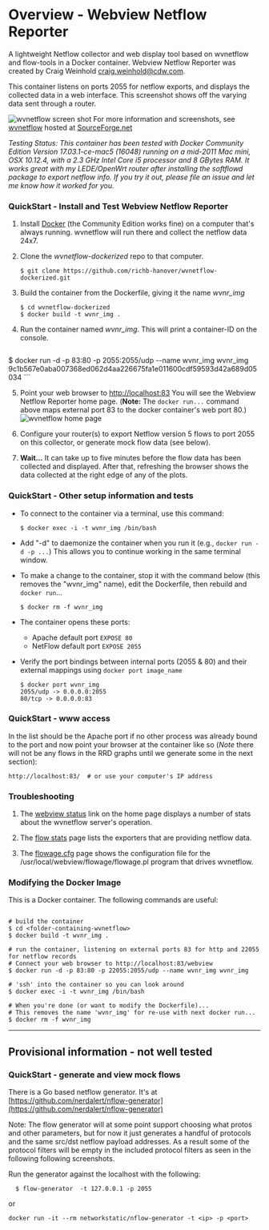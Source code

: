 # Overview - Webview Netflow Reporter

A lightweight Netflow collector and web display tool based on wvnetflow and flow-tools in a Docker container. Webview Netflow Reporter was created by Craig Weinhold craig.weinhold@cdw.com. 

This container listens on ports 2055 for netflow exports, and 
displays the collected data in a web interface.
This screenshot shows off the varying data sent through a router.

![wvnetflow screen shot](https://github.com/richb-hanover/wvnetflow-dockerized/raw/master/images/wvnetflow-screenshot.png)
For more information and screenshots, see [wvnetflow](http://wvnetflow.sourceforge.net/) hosted at [SourceForge.net](SourceForge.net)

*Testing Status: This container has been tested with 
Docker Community Edition Version 17.03.1-ce-mac5 (16048) 
running on a mid-2011 Mac mini, OSX 10.12.4, 
with a 2.3 GHz Intel Core i5 processor and 8 GBytes RAM. 
It works great with my LEDE/OpenWrt router after installing the softflowd package to export netflow info.
If you try it out, please file an issue and let me know how it worked for you.* 

### QuickStart - Install and Test Webview Netflow Reporter

1. Install [Docker](https://www.docker.com/community-edition) (the Community Edition works fine) on a computer that's always running. wvnetflow will run there and collect the netflow data 24x7.

1. Clone the *wvnetflow-dockerized* repo to that computer.
 
    ```
    $ git clone https://github.com/richb-hanover/wvnetflow-dockerized.git
    ``` 
2. Build the container from the Dockerfile, giving it the name *wvnr_img*

    ```
    $ cd wvnetflow-dockerized
    $ docker build -t wvnr_img .
    ```
3. Run the container named *wvnr_img*. This will print a container-ID on the console.

    ```
  $ docker run -d -p 83:80 -p 2055:2055/udp --name wvnr_img wvnr_img
9c1b567e0aba007368ed062d4aa226675fa1e011600cdf59593d42a689d05034
    ```

5. Point your web browser to [http://localhost:83](http://localhost:83/) You will see the Webview Netflow Reporter home page. (**Note:** The `docker run...` command above maps external port 83 to the docker container's web port 80.)
   ![wvnetflow home page](https://github.com/richb-hanover/wvnetflow-dockerized/raw/master/images/wvnetflow-home.png)

7. Configure your router(s) to export Netflow version 5 flows to port 2055 on this collector, or generate mock flow data (see below). 

8. **Wait...** It can take up to five minutes before the flow data has been collected and displayed. After that, refreshing the browser shows the data collected at the right edge of any of the plots.

### QuickStart - Other setup information and tests

* To connect to the container via a terminal, use this command:

    ```
    $ docker exec -i -t wvnr_img /bin/bash
    ```
* Add "-d" to daemonize the container when you run it (e.g., `docker run -d -p ...`) This allows you to continue working in the same terminal window. 

* To make a change to the container, stop it with the command below (this removes the "wvnr_img" name), edit the Dockerfile, then rebuild and `docker run`...

    ```
    $ docker rm -f wvnr_img
    ```
* The container opens these ports:

  * Apache default port `EXPOSE 80`
  * NetFlow default port `EXPOSE 2055`
  
* Verify the port bindings between internal ports (2055 & 80) and their external mappings using `docker port image_name`

   ```
   $ docker port wvnr_img
   2055/udp -> 0.0.0.0:2055
   80/tcp -> 0.0.0.0:83
   ```

### QuickStart - www access

In the list should be the Apache port if no other process was already bound to the port and now point your browser at the container like so (*Note* there will not be any flows in the RRD graphs until we generate some in the next section):

    http://localhost:83/  # or use your computer's IP address

### Troubleshooting

1. The [webview status](http://localhost:83/webview/flow/weblog.cgi) link on the home page displays a number of stats about the wvnetflow server's operation.

2. The [flow stats](http://localhost:83/webview/flow/exporter.cgi) page lists the exporters that are providing netflow data.

3. The [flowage.cfg](http://localhost:83/webview/flow/configdump.cgi) page shows the configuration file for the /usr/local/webview/flowage/flowage.pl program that drives wvnetflow.

### Modifying the Docker Image ###

This is a Docker container. The following commands are useful:

```

# build the container
$ cd <folder-containing-wvnetflow>
$ docker build -t wvnr_img . 

# run the container, listening on external ports 83 for http and 22055 for netflow records
# Connect your web browser to http://localhost:83/webview
$ docker run -d -p 83:80 -p 22055:2055/udp --name wvnr_img wvnr_img

# 'ssh' into the container so you can look around
$ docker exec -i -t wvnr_img /bin/bash

# When you're done (or want to modify the Dockerfile)...
# This removes the name 'wvnr_img' for re-use with next docker run...
$ docker rm -f wvnr_img
```

----------

## Provisional information - not well tested
### QuickStart - generate and view mock flows

There is a Go based netflow generator. It's at [https://github.com/nerdalert/nflow-generator](https://github.com/nerdalert/nflow-generator)

Note: The flow generator will at some point support choosing what protos and other parameters, but for now it just generates a handful of protocols and the same src/dst netflow payload addresses. As a result some of the protocol filters will be empty in the included protocol filters as seen in the following following screenshots.

Run the generator against the localhost with the following:

```
  $ flow-generator  -t 127.0.0.1 -p 2055
```

or 

```
docker run -it --rm networkstatic/nflow-generator -t <ip> -p <port>
```

